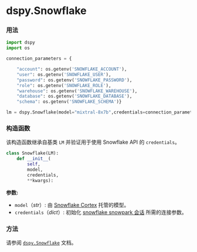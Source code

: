 # dspy.Snowflake

### 用法

```python
import dspy
import os

connection_parameters = {

    "account": os.getenv('SNOWFLAKE_ACCOUNT'),
    "user": os.getenv('SNOWFLAKE_USER'),
    "password": os.getenv('SNOWFLAKE_PASSWORD'),
    "role": os.getenv('SNOWFLAKE_ROLE'),
    "warehouse": os.getenv('SNOWFLAKE_WAREHOUSE'),
    "database": os.getenv('SNOWFLAKE_DATABASE'),
    "schema": os.getenv('SNOWFLAKE_SCHEMA')}

lm = dspy.Snowflake(model="mixtral-8x7b",credentials=connection_parameters)
```

### 构造函数

该构造函数继承自基类 `LM` 并验证用于使用 Snowflake API 的 `credentials`。

```python
class Snowflake(LM):
    def __init__(
        self, 
        model,
        credentials,
        **kwargs):
```

**参数:**
- `model`（_str_）: 由 [Snowflake Cortex](https://docs.snowflake.com/en/user-guide/snowflake-cortex/llm-functions#availability) 托管的模型。
- `credentials`（_dict_）: 初始化 [snowflake snowpark 会话](https://docs.snowflake.com/en/developer-guide/snowpark/reference/python/latest/api/snowflake.snowpark.Session) 所需的连接参数。

### 方法

请参阅 [`dspy.Snowflake`](https://dspy-docs.vercel.app/api/language_model_clients/Snowflake) 文档。